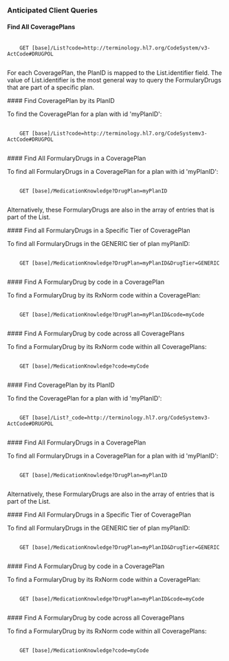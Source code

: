 <a name="anticipated-client-queries"></a>
### Anticipated Client Queries

<a name="Find-all-CoveragePlans"></a>
#### Find All CoveragePlans
<pre>
  <code>
    GET [base]/List?code=http://terminology.hl7.org/CodeSystem/v3-ActCode#DRUGPOL
  </code>
</pre>
<p>
  For each CoveragePlan, the PlanID is mapped to the List.identifier field. The value of List.identifier is the most general way to query the FormularyDrugs that are part of a specific plan.
</p>
<a name="Find-a-CoveragePlan-by-planid"></a>
#### Find CoveragePlan by its PlanID
<p>To find the CoveragePlan for a plan with id 'myPlanID':</p>
<pre>
  <code>
    GET [base]/List?code=http://terminology.hl7.org/CodeSystemv3-ActCode#DRUGPOL
  </code>
</pre>
<a name="Find-all-FormularyDrugs-in-a-CoveragePlan"></a>
#### Find All FormularyDrugs in a CoveragePlan
<p>To find all FormularyDrugs in a CoveragePlan for a plan with id 'myPlanID':</p>
<pre>
  <code>
    GET [base]/MedicationKnowledge?DrugPlan=myPlanID 
  </code>
</pre>
<p>Alternatively, these FormularyDrugs are also in the array of entries that is part of the List.</p>
<a name="Find-all-FormularyDrugs-in-a-CoveragePlan-DrugTier"></a>
#### Find all FormularyDrugs in a Specific Tier of CoveragePlan
<p>To find all FormularyDrugs in the GENERIC tier of plan myPlanID:</p>
<pre>
  <code>
    GET [base]/MedicationKnowledge?DrugPlan=myPlanID&DrugTier=GENERIC
  </code>
</pre>
<a name="Find-a-FormularyDrugs-by-code-in-a-CoveragePlan"></a>
#### Find A FormularyDrug by code in a CoveragePlan
<p>To find a FormularyDrug by its RxNorm code within a CoveragePlan:</p>
<pre>
  <code>
    GET [base]/MedicationKnowledge?DrugPlan=myPlanID&code=myCode
  </code>
</pre>
<a name="Find-a-FormularyDrugs-by-code-across-all-coverage-plans"></a>
#### Find A FormularyDrug by code across all CoveragePlans
<p>To find a FormularyDrug by its RxNorm code within all CoveragePlans:</p>
<pre>
  <code>
    GET [base]/MedicationKnowledge?code=myCode
  </code>
</pre>

</p>
<a name="Find-a-CoveragePlan-by-planid"></a>
#### Find CoveragePlan by its PlanID
<p>To find the CoveragePlan for a plan with id 'myPlanID':</p>
<pre>
  <code>
    GET [base]/List?_code=http://terminology.hl7.org/CodeSystemv3-ActCode#DRUGPOL
  </code>
</pre>
<a name="Find-all-FormularyDrugs-in-a-CoveragePlan"></a>
#### Find All FormularyDrugs in a CoveragePlan
<p>To find all FormularyDrugs in a CoveragePlan for a plan with id 'myPlanID':</p>
<pre>
  <code>
    GET [base]/MedicationKnowledge?DrugPlan=myPlanID 
  </code>
</pre>
<p>Alternatively, these FormularyDrugs are also in the array of entries that is part of the List.</p>
<a name="Find-all-FormularyDrugs-in-a-CoveragePlan-DrugTier"></a>
#### Find All FormularyDrugs in a Specific Tier of CoveragePlan
<p>To find all FormularyDrugs in the GENERIC tier of plan myPlanID:</p>
<pre>
  <code>
    GET [base]/MedicationKnowledge?DrugPlan=myPlanID&DrugTier=GENERIC
  </code>
</pre>
<a name="Find-a-FormularyDrugs-by-code-in-a-CoveragePlan"></a>
#### Find A FormularyDrug by code in a CoveragePlan
<p>To find a FormularyDrug by its RxNorm code within a CoveragePlan:</p>
<pre>
  <code>
    GET [base]/MedicationKnowledge?DrugPlan=myPlanID&code=myCode
  </code>
</pre>
<a name="Find-a-FormularyDrugs-by-code-across-all-coverage-plans"></a>
#### Find A FormularyDrug by code across all CoveragePlans
<p>To find a FormularyDrug by its RxNorm code within all CoveragePlans:</p>
<pre>
  <code>
    GET [base]/MedicationKnowledge?code=myCode
  </code>
</pre>
